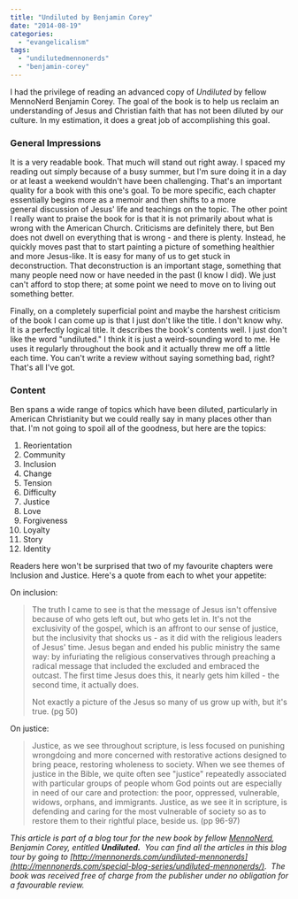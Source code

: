 ```yaml
---
title: "Undiluted by Benjamin Corey"
date: "2014-08-19"
categories: 
  - "evangelicalism"
tags: 
  - "undilutedmennonerds"
  - "benjamin-corey"
---
```


I had the privilege of reading an advanced copy of _Undiluted_ by fellow MennoNerd Benjamin Corey. The goal of the book is to help us reclaim an understanding of Jesus and Christian faith that has not been diluted by our culture. In my estimation, it does a great job of accomplishing this goal.

### General Impressions

It is a very readable book. That much will stand out right away. I spaced my reading out simply because of a busy summer, but I'm sure doing it in a day or at least a weekend wouldn't have been challenging. That's an important quality for a book with this one's goal. To be more specific, each chapter essentially begins more as a memoir and then shifts to a more general discussion of Jesus' life and teachings on the topic. <!--more-->The other point I really want to praise the book for is that it is not primarily about what is wrong with the American Church. Criticisms are definitely there, but Ben does not dwell on everything that is wrong - and there is plenty. Instead, he quickly moves past that to start painting a picture of something healthier and more Jesus-like. It is easy for many of us to get stuck in deconstruction. That deconstruction is an important stage, something that many people need now or have needed in the past (I know I did). We just can't afford to stop there; at some point we need to move on to living out something better.

Finally, on a completely superficial point and maybe the harshest criticism of the book I can come up is that I just don't like the title. I don't know why. It is a perfectly logical title. It describes the book's contents well. I just don't like the word "undiluted." I think it is just a weird-sounding word to me. He uses it regularly throughout the book and it actually threw me off a little each time. You can't write a review without saying something bad, right? That's all I've got.

### Content

Ben spans a wide range of topics which have been diluted, particularly in American Christianity but we could really say in many places other than that. I'm not going to spoil all of the goodness, but here are the topics:

1. Reorientation
2. Community
3. Inclusion
4. Change
5. Tension
6. Difficulty
7. Justice
8. Love
9. Forgiveness
10. Loyalty
11. Story
12. Identity

Readers here won't be surprised that two of my favourite chapters were Inclusion and Justice. Here's a quote from each to whet your appetite:

On inclusion:

> The truth I came to see is that the message of Jesus isn't offensive because of who gets left out, but who gets let in. It's not the exclusivity of the gospel, which is an affront to our sense of justice, but the inclusivity that shocks us - as it did with the religious leaders of Jesus' time. Jesus began and ended his public ministry the same way: by infuriating the religious conservatives through preaching a radical message that included the excluded and embraced the outcast. The first time Jesus does this, it nearly gets him killed - the second time, it actually does.
> 
> Not exactly a picture of the Jesus so many of us grow up with, but it's true. (pg 50)

On justice:

> Justice, as we see throughout scripture, is less focused on punishing wrongdoing and more concerned with restorative actions designed to bring peace, restoring wholeness to society. When we see themes of justice in the Bible, we quite often see "justice" repeatedly associated with particular groups of people whom God points out are especially in need of our care and protection: the poor, oppressed, vulnerable, widows, orphans, and immigrants. Justice, as we see it in scripture, is defending and caring for the most vulnerable of society so as to restore them to their rightful place, beside us. (pp 96-97)

_This article is part of a blog tour for the new book by fellow_ [_MennoNerd_](http://mennonerds.com/)_, Benjamin Corey, entitled **Undiluted.**  You can find all the articles in this blog tour by going to [http://mennonerds.com/undiluted-mennonerds](http://mennonerds.com/special-blog-series/undiluted-mennonerds/).  The book was received free of charge from the publisher under no obligation for a favourable review._
